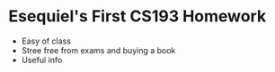# Esequiel's First CS193 Homework

- Easy of class
- Stree free from exams and buying a book
- Useful info
